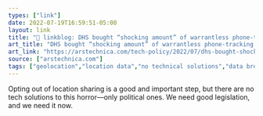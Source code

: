 ```yaml
---
types: ["link"]
date: 2022-07-19T16:59:51-05:00
layout: link
title: "🔗 linkblog: DHS bought “shocking amount” of warrantless phone-tracking data, ACLU says | Ars Technica'"
art_title: "DHS bought “shocking amount” of warrantless phone-tracking data, ACLU says | Ars Technica"
art_link: "https://arstechnica.com/tech-policy/2022/07/dhs-bought-shocking-amount-of-warrantless-phone-tracking-data-aclu-says/"
source: ["arstechnica.com"]
tags: ["geolocation","location data","no technical solutions","data brokers","Homeland Security","mass surveillance","surveillance"]
---
```

Opting out of location sharing is a good and important step, but there are no tech solutions to this horror—only political ones. We need good legislation, and we need it now.
 

